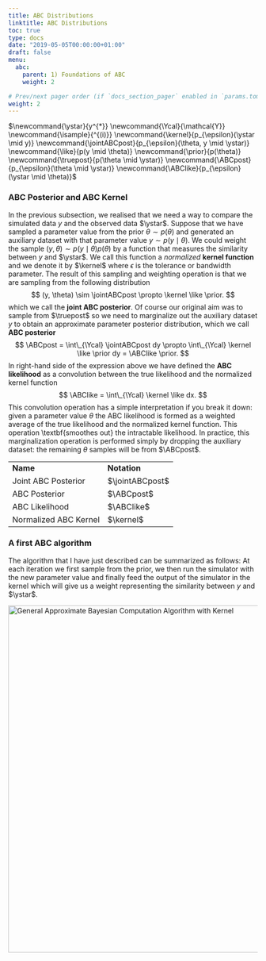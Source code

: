 ```yaml
---
title: ABC Distributions
linktitle: ABC Distributions
toc: true
type: docs
date: "2019-05-05T00:00:00+01:00"
draft: false
menu:
  abc:
    parent: 1) Foundations of ABC
    weight: 2

# Prev/next pager order (if `docs_section_pager` enabled in `params.toml`)
weight: 2
---
```

$\newcommand{\ystar}{y^{\*}}
\newcommand{\Ycal}{\mathcal{Y}}
\newcommand{\isample}{^{(i)}}
\newcommand{\kernel}{p\_{\epsilon}(\ystar \mid y)}
\newcommand{\jointABCpost}{p_\{\epsilon}(\theta, y \mid \ystar)}
\newcommand{\like}{p(y \mid \theta)}
\newcommand{\prior}{p(\theta)}
\newcommand{\truepost}{p(\theta \mid \ystar)}
\newcommand{\ABCpost}{p\_{\epsilon}(\theta \mid \ystar)}
\newcommand{\ABClike}{p\_{\epsilon}(\ystar \mid \theta)}$

### ABC Posterior and ABC Kernel

In the previous subsection, we realised that we need a way to compare the simulated data $y$ and the observed data $\ystar$. Suppose that we have sampled a parameter value from the prior $\theta \sim p(\theta)$ and generated an auxiliary dataset with that parameter value $y \sim p(y \mid \theta)$. We could weight the sample $(y, \theta)\sim p(y \mid \theta) p(\theta)$ by a function that measures the similarity between $y$ and $\ystar$. We call this function a *normalized* **kernel function** and we denote it by $\kernel$ where $\epsilon$ is the tolerance or bandwidth parameter. The result of this sampling and weighting operation is that we are sampling from the following distribution
$$
(y, \theta) \sim \jointABCpost \propto \kernel \like \prior.
$$
which we call the **joint ABC posterior**. Of course our original aim was to sample from $\truepost$ so we need to marginalize out the auxiliary dataset $y$ to obtain an approximate parameter posterior distribution, which we call **ABC posterior**
$$
\ABCpost = \int\_{\Ycal} \jointABCpost dy \propto \int\_{\Ycal} \kernel \like \prior dy = \ABClike \prior.
$$
In right-hand side of the expression above we have defined the **ABC likelihood** as a convolution between the true likelihood and the normalized kernel function
$$
\ABClike = \int\_{\Ycal} \kernel \like dx.
$$
This convolution operation has a simple interpretation if you break it down: given a parameter value $\theta$ the ABC likelihood is formed as a weighted average of the true likelihood and the normalized kernel function. This operation \textbf{smoothes out} the intractable likelihood. In practice, this marginalization operation is performed simply by dropping the auxiliary dataset: the remaining $\theta$ samples will be from $\ABCpost$.


<table>
    <tr>
        <td><b>Name</b></td>
        <td><b>Notation</b></td>
    </tr>
    <tr>
        <td>Joint ABC Posterior</td>
        <td>$\jointABCpost$</td>
    </tr>
    <tr>
        <td>ABC Posterior</td>
        <td>$\ABCpost$</td>
    </tr>
    <tr>
        <td>ABC Likelihood</td>
        <td>$\ABClike$</td>
    </tr>
    <tr>
        <td>Normalized ABC Kernel</td>
        <td>$\kernel$</td>
    </tr>
</table>

### A first ABC algorithm
The algorithm that I have just described can be summarized as follows: At each iteration we first sample from the prior, we then run the simulator with the new parameter value and finally feed the output of the simulator in the kernel which will give us a weight representing the similarity between $y$ and $\ystar$.

<img src="/generalabc.png" alt="General Approximate Bayesian Computation Algorithm with Kernel" width="700"/>




